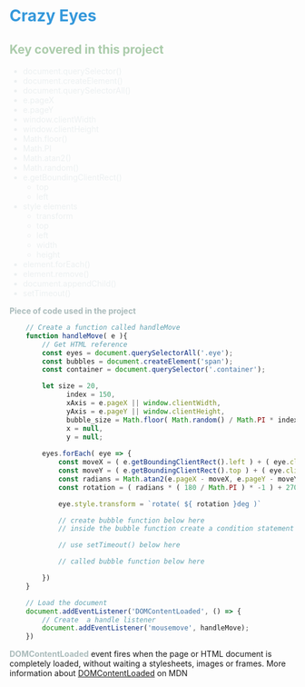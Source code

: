 <style>
    H1 { color: #3498db !important }
    H2 { color: #aacbaa !important }
    LI { color: #ecf0f1 !important }
    STRONG { color: #aabbbb !important }
</style>

# Crazy Eyes 

## Key covered in this project

* document.querySelector()
* document.createElement()
* document.querySelectorAll()
* e.pageX
* e.pageY
* window.clientWidth
* window.clientHeight
* Math.floor()
* Math.PI
* Math.atan2()
* Math.random()
* e.getBoundingClientRect()
    * top
    * left
* style elements
    * transform
    * top
    * left
    * width
    * height
* element.forEach()
* element.remove()
* document.appendChild()
* setTimeout()

**Piece of code used in the project**

```js
    // Create a function called handleMove
    function handleMove( e ){
        // Get HTML reference
        const eyes = document.querySelectorAll('.eye');
        const bubbles = document.createElement('span');
        const container = document.querySelector('.container');

        let size = 20,
              index = 150,
              xAxis = e.pageX || window.clientWidth,
              yAxis = e.pageY || window.clientHeight,
              bubble_size = Math.floor( Math.random() / Math.PI * index ),
              x = null,
              y = null;
        
        eyes.forEach( eye => {
            const moveX = ( e.getBoundingClientRect().left ) + ( eye.clientWidth );
            const moveY = ( e.getBoundingClientRect().top ) + ( eye.clientHeight );
            const radians = Math.atan2(e.pageX - moveX, e.pageY - moveY );
            const rotation = ( radians * ( 180 / Math.PI ) * -1 ) + 270;

            eye.style.transform = `rotate( ${ rotation }deg )`

            // create bubble function below here
            // inside the bubble function create a condition statement and append the bubbles variable on the container

            // use setTimeout() below here

            // called bubble function below here

        })
    }

    // Load the document
    document.addEventListener('DOMContentLoaded', () => {
        // Create  a handle listener 
        document.addEventListener('mousemove', handleMove);
    })
```

**DOMContentLoaded** event fires when the page or HTML document is completely loaded, without waiting a stylesheets, images or frames. More information about [DOMContentLoaded](https://developer.mozilla.org/en-US/docs/Web/API/Document/DOMContentLoaded_event) on MDN